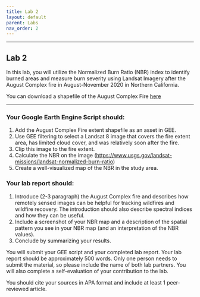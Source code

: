 ```yaml
---
title: Lab 2
layout: default
parent: Labs
nav_order: 2
---
```


<style>
div.blue { background-color:#e0f0ff; padding: 10px 10px 3px 10px;}
</style>

------------------------------------------------------------------------
## Lab 2

In this lab, you will utilize the Normalized Burn Ratio (NBR) index to identify burned areas and measure burn severity using Landsat Imagery after the August Complex fire in August-November 2020 in Northern California. 

You can download a shapefile of the August Complex Fire [here](https://drive.google.com/uc?export=download&id=1lYwC9K09iL48KR3GeLZoXta6EGZNea0m)

------------------------------------------------------------------------
### Your Google Earth Engine Script should:
1.	Add the August Complex Fire extent shapefile as an asset in GEE.
2.	Use GEE filtering to select a Landsat 8 image that covers the fire extent area, has limited cloud cover, and was relatively soon after the fire.   
3.	Clip this image to the fire extent.
4.	Calculate the NBR on the image (https://www.usgs.gov/landsat-missions/landsat-normalized-burn-ratio)
5.	Create a well-visualized map of the NBR in the study area. 


### Your lab report should:
1.	Introduce (2-3 paragraph) the August Complex fire and describes how remotely sensed images can be helpful for tracking wildfires and wildfire recovery. The introduction should also describe spectral indices and how they can be useful. 
2.	Include a screenshot of your NBR map and a description of the spatial pattern you see in your NBR map (and an interpretation of the NBR values).
3.	Conclude by summarizing your results. 



You will submit your GEE script and your completed lab report. Your lab report should be approximately 500 words. Only one person needs to submit the material, so please include the name of both lab partners. You will also complete a self-evaluation of your contribution to the lab.  

You should cite your sources in APA format and include at least 1 peer-reviewed article. 
